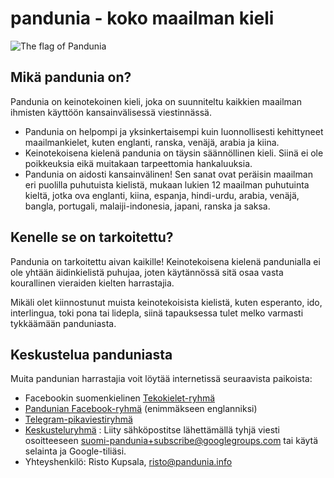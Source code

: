 pandunia - koko maailman kieli
==============================

![](http://www.pandunia.info/kuvat/bandera.png "The flag of Pandunia")

## Mikä pandunia on?

Pandunia on keinotekoinen kieli, joka on suunniteltu kaikkien maailman ihmisten käyttöön kansainvälisessä viestinnässä.

- Pandunia on helpompi ja yksinkertaisempi kuin luonnollisesti kehittyneet maailmankielet, kuten englanti, ranska, venäjä, arabia ja kiina.
- Keinotekoisena kielenä pandunia on täysin säännöllinen kieli. Siinä ei ole poikkeuksia eikä muitakaan tarpeettomia hankaluuksia.
- Pandunia on aidosti kansainvälinen! Sen sanat ovat peräisin maailman eri puolilla puhutuista kielistä, mukaan lukien 12 maailman puhutuinta kieltä, jotka ova englanti, kiina, espanja, hindi-urdu, arabia, venäjä, bangla, portugali, malaiji-indonesia, japani, ranska ja saksa.

## Kenelle se on tarkoitettu?

Pandunia on tarkoitettu aivan kaikille! Keinotekoisena kielenä pandunialla ei ole yhtään äidinkielistä puhujaa, joten käytännössä sitä osaa vasta kourallinen vieraiden kielten harrastajia.

Mikäli olet kiinnostunut muista keinotekoisista kielistä, kuten esperanto, ido, interlingua, toki pona tai lidepla, siinä tapauksessa tulet melko varmasti tykkäämään panduniasta.

## Keskustelua panduniasta

Muita pandunian harrastajia voit löytää internetissä seuraavista paikoista:

- Facebookin suomenkielinen [Tekokielet-ryhmä](http://www.facebook.com/groups/tekokielet)
- [Pandunian Facebook-ryhmä](http://www.facebook.com/groups/pandunia) (enimmäkseen englanniksi)
- [Telegram-pikaviestiryhmä](https://telegram.me/joinchat/Dhfgywdb7jonCD7DHCxuJw)
- [Keskusteluryhmä](https://groups.google.com/forum/?hl=fi&fromgroups=#!forum/suomi-pandunia) : Liity sähköpostitse lähettämällä tyhjä viesti osoitteeseen suomi-pandunia+subscribe@googlegroups.com tai käytä selainta ja Google-tiliäsi.
- Yhteyshenkilö: Risto Kupsala, [risto@pandunia.info](mailto:risto@pandunia.info)

